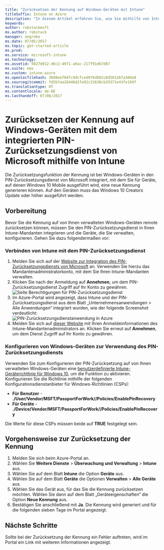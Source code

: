 ```yaml
---
title: "Zurücksetzen der Kennung auf Windows-Geräten mit Intune"
titleSuffix: Intune on Azure
description: "In diesem Artikel erfahren Sie, wie Sie mithilfe von Intune die Kennung auf Windows-Geräten mit dem integrierten PIN-Zurücksetzungsdienst von Microsoft zurücksetzen können."
keywords: 
author: robstackmsft
ms.author: robstack
manager: angrobe
ms.date: 07/05/2017
ms.topic: get-started-article
ms.prod: 
ms.service: microsoft-intune
ms.technology: 
ms.assetid: 5027d012-d6c2-4971-a9ac-217f91d67d87
ms.suite: ems
ms.custom: intune-azure
ms.openlocfilehash: 3688eef68fc9dcfced976db02c8d50126fa30da8
ms.sourcegitcommit: fd5b7aa26446d2fa92c21638cb29371e43fe169f
ms.translationtype: HT
ms.contentlocale: de-DE
ms.lasthandoff: 07/06/2017
---
```

# <a name="reset-the-passcode-on-windows-devices-integrated-with-the-microsoft-pin-reset-service-using-intune"></a>Zurücksetzen der Kennung auf Windows-Geräten mit dem integrierten PIN-Zurücksetzungsdienst von Microsoft mithilfe von Intune

Die Zurücksetzungsfunktion der Kennung ist bei Windows-Geräten in den PIN-Zurücksetzungsdienst von Microsoft integriert, mit dem Sie für Geräte, auf denen Windows 10 Mobile ausgeführt wird, eine neue Kennung generieren können. Auf den Geräten muss das Windows 10 Creators Update oder höher ausgeführt werden.


## <a name="before-you-start"></a>Vorbereitung

Bevor Sie die Kennung auf von Ihnen verwalteten Windows-Geräten remote zurücksetzen können, müssen Sie den PIN-Zurücksetzungsdienst in Ihren Intune-Mandanten integrieren und die Geräte, die Sie verwalten, konfigurieren. Gehen Sie dazu folgendermaßen vor:

### <a name="connect-intune-with-the-pin-reset-service"></a>Verbinden von Intune mit dem PIN-Zurücksetzungsdienst

1. Melden Sie sich auf der [Website zur Integration des PIN-Zurücksetzungsdiensts von Microsoft](https://login.windows.net/common/oauth2/authorize?response_type=code&client_id=b8456c59-1230-44c7-a4a2-99b085333e84&resource=https%3A%2F%2Fgraph.windows.net&redirect_uri=https%3A%2F%2Fcred.microsoft.com&state=e9191523-6c2f-4f1d-a4f9-c36f26f89df0&prompt=admin_consent) an. Verwenden Sie hierzu das Mandantenadministratorkonto, mit dem Sie Ihren Intune-Mandanten verwalten.
2. Klicken Sie nach der Anmeldung auf **Annehmen**, um dem PIN-Zurücksetzungsdienst Zugriff auf Ihr Konto zu gewähren.<br>
![Seite Berechtigungen für PIN-Zurücksetzungsdienst](./media/pin-reset-service-application.png)
3. Im Azure-Portal wird angezeigt, dass Intune und der PIN-Zurücksetzungsdienst aus dem Blatt „Unternehmensanwendungen > Alle Anwendungen“ integriert wurden, wie der folgende Screenshot verdeutlicht:<br>
![PIN-Zurücksetzungsdienstanwendung in Azure](./media/pin-reset-service-home-screen.png)
4. Melden Sie sich auf [dieser Website](https://login.windows.net/common/oauth2/authorize?response_type=code&client_id=9115dd05-fad5-4f9c-acc7-305d08b1b04e&resource=https%3A%2F%2Fcred.microsoft.com%2F&redirect_uri=ms-appx-web%3A%2F%2FMicrosoft.AAD.BrokerPlugin%2F9115dd05-fad5-4f9c-acc7-305d08b1b04e&state=6765f8c5-f4a7-4029-b667-46a6776ad611&prompt=admin_consent) mit Ihren Anmeldeinformationen des Intune-Mandantenadministrators an. Klicken Sie erneut auf **Annehmen**, um dem Dienst Zugriff auf Ihr Konto zu gewähren.

### <a name="configure-windows-devices-to-use-pin-reset"></a>Konfigurieren von Windows-Geräten zur Verwendung des PIN-Zurücksetzungsdiensts

Verwenden Sie zum Konfigurieren der PIN-Zurücksetzung auf von Ihnen verwalteten Windows-Geräten eine [benutzerdefinierte Intune-Geräterichtlinie für Windows 10](custom-settings-windows-10.md), um die Funktion zu aktivieren. Konfigurieren Sie die Richtlinie mithilfe der folgenden Konfigurationsdienstanbieter für Windows-Richtlinien (CSPs):


- **Für Benutzer** - **./User/Vendor/MSFT/PassportForWork/<tenant ID>/Policies/EnablePinRecovery**
- **Für Geräte** - **./Device/Vendor/MSFT/PassportForWork/<tenant ID>/Policies/EnablePinRecovery**

Die Werte für diese CSPs müssen beide auf **TRUE** festgelegt sein.

## <a name="steps-to-reset-the-passcode"></a>Vorgehensweise zur Zurücksetzung der Kennung

1. Melden Sie sich beim Azure-Portal an.
2. Wählen Sie **Weitere Dienste** > **Überwachung und Verwaltung** > **Intune** aus.
3. Wählen Sie auf dem Blatt **Intune** die Option **Geräte** aus.
4. Wählen Sie auf dem Blatt **Geräte** die Optionen **Verwalten** > **Alle Geräte** aus.
5. Wählen Sie das Gerät aus, für das Sie die Kennung zurücksetzen möchten. Wählen Sie dann auf dem Blatt „Geräteeigenschaften“ die Option **Neue Kennung** aus.
6. Bestätigen Sie anschließend mit **Ja**. Die Kennung wird generiert und für die folgenden sieben Tage im Portal angezeigt.

## <a name="next-steps"></a>Nächste Schritte

Sollte bei der Zurücksetzung der Kennung ein Fehler auftreten, wird im Portal ein Link mit weiteren Informationen angezeigt.


